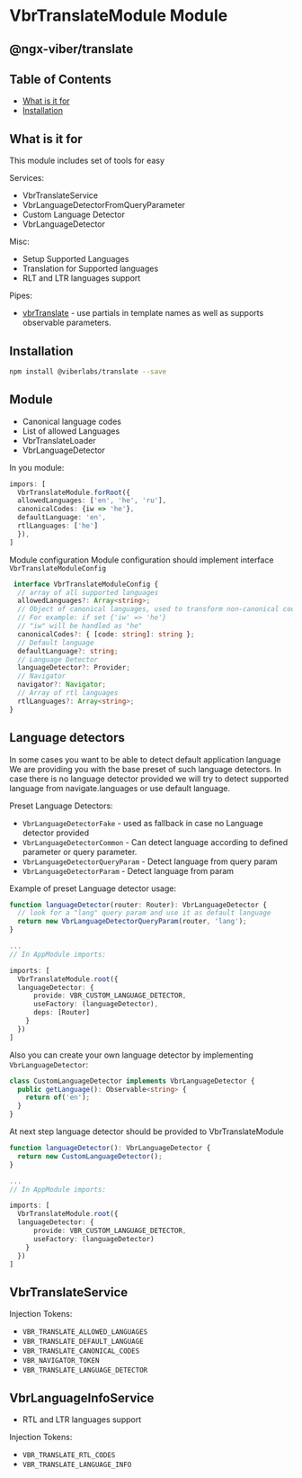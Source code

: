 # VbrTranslateModule Module

## @ngx-viber/translate

## Table of Contents
* [What is it for](#what-is-it-for)
* [Installation](#installation)

## What is it for
This module includes set of tools for easy

Services:
* VbrTranslateService
* VbrLanguageDetectorFromQueryParameter
* Custom Language Detector
* VbrLanguageDetector

Misc:
* Setup Supported Languages
* Translation for Supported languages
* RLT and LTR languages support
 
Pipes:
* [vbrTranslate](#vbrtranslate) - use partials in template names as well as supports observable parameters.

## Installation
```bash
npm install @viberlabs/translate --save
```

## Module
* Canonical language codes
* List of allowed Languages
* VbrTranslateLoader
* VbrLanguageDetector

In you module: 
```typescript
impors: [
  VbrTranslateModule.forRoot({
  allowedLanguages: ['en', 'he', 'ru'],
  canonicalCodes: {iw => 'he'},
  defaultLanguage: 'en',
  rtlLanguages: ['he']
  }),
]
```

Module configuration
Module configuration should implement interface `VbrTranslateModuleConfig`

```typescript
 interface VbrTranslateModuleConfig {
  // array of all supported languages
  allowedLanguages?: Array<string>;
  // Object of canonical languages, used to transform non-canonical codes tho their canonical form
  // For example: if set {'iw' => 'he'}
  // "iw" will be handled as "he"
  canonicalCodes?: { [code: string]: string };
  // Default language
  defaultLanguage?: string;
  // Language Detector
  languageDetector?: Provider;
  // Navigator
  navigator?: Navigator;
  // Array of rtl languages
  rtlLanguages?: Array<string>;
}
```

## Language detectors
In some cases you want to be able to detect default application language
We are providing you with the base preset of such language detectors.
In case there is no language detector provided we will try to detect supported language from navigate.languages or use default language.

Preset Language Detectors:
* `VbrLanguageDetectorFake` - used as fallback in case no Language detector provided
* `VbrLanguageDetectorCommon` - Can detect language according to defined parameter or query parameter.
* `VbrLanguageDetectorQueryParam` - Detect language from query param
* `VbrLanguageDetectorParam` - Detect language from param

Example of preset Language detector usage:
```typescript
function languageDetector(router: Router): VbrLanguageDetector {
  // look for a "lang" query param and use it as default language
  return new VbrLanguageDetectorQueryParam(router, 'lang');
}

...
// In AppModule imports:

imports: [
  VbrTranslateModule.root({
  languageDetector: {
      provide: VBR_CUSTOM_LANGUAGE_DETECTOR,
      useFactory: (languageDetector),
      deps: [Router]
    } 
  })
]


```

Also you can create your own language detector by implementing `VbrLanguageDetector`:
```typescript
class CustomLanguageDetector implements VbrLanguageDetector {
  public getLanguage(): Observable<string> {
    return of('en');
  }
}
```
At next step language detector should be provided to VbrTranslateModule 
```typescript
function languageDetector(): VbrLanguageDetector {
  return new CustomLanguageDetector();
}

...
// In AppModule imports:

imports: [
  VbrTranslateModule.root({
  languageDetector: {
      provide: VBR_CUSTOM_LANGUAGE_DETECTOR,
      useFactory: (languageDetector)
    } 
  })
]


```



## VbrTranslateService
Injection Tokens:
* `VBR_TRANSLATE_ALLOWED_LANGUAGES`
* `VBR_TRANSLATE_DEFAULT_LANGUAGE`
* `VBR_TRANSLATE_CANONICAL_CODES`
* `VBR_NAVIGATOR_TOKEN`
* `VBR_TRANSLATE_LANGUAGE_DETECTOR`

## VbrLanguageInfoService
* RTL and LTR languages support

Injection Tokens:
* `VBR_TRANSLATE_RTL_CODES`
* `VBR_TRANSLATE_LANGUAGE_INFO`
